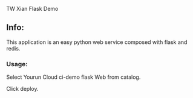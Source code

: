 TW Xian Flask  Demo

## Info:

This application is an easy python web service composed with flask and redis.

### Usage:

Select Yourun Cloud ci-demo flask Web from catalog.

Click deploy.     
